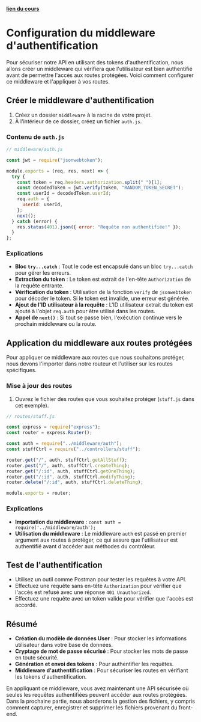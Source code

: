 [**lien du cours**](https://openclassrooms.com/fr/courses/6390246-passez-au-full-stack-avec-node-js-express-et-mongodb/6466605-configurez-le-middleware-dauthentification)

# Configuration du middleware d'authentification

Pour sécuriser notre API en utilisant des tokens d'authentification, nous allons créer un middleware qui vérifiera que l'utilisateur est bien authentifié avant de permettre l'accès aux routes protégées. Voici comment configurer ce middleware et l'appliquer à vos routes.

## Créer le middleware d'authentification

1. Créez un dossier `middleware` à la racine de votre projet.
2. À l'intérieur de ce dossier, créez un fichier `auth.js`.

### Contenu de `auth.js`

```javascript
// middleware/auth.js

const jwt = require("jsonwebtoken");

module.exports = (req, res, next) => {
  try {
    const token = req.headers.authorization.split(" ")[1];
    const decodedToken = jwt.verify(token, "RANDOM_TOKEN_SECRET");
    const userId = decodedToken.userId;
    req.auth = {
      userId: userId,
    };
    next();
  } catch (error) {
    res.status(401).json({ error: "Requête non authentifiée!" });
  }
};
```

### Explications

- **Bloc `try...catch`** : Tout le code est encapsulé dans un bloc `try...catch` pour gérer les erreurs.
- **Extraction du token** : Le token est extrait de l'en-tête `Authorization` de la requête entrante.
- **Vérification du token** : Utilisation de la fonction `verify` de `jsonwebtoken` pour décoder le token. Si le token est invalide, une erreur est générée.
- **Ajout de l'ID utilisateur à la requête** : L'ID utilisateur extrait du token est ajouté à l'objet `req.auth` pour être utilisé dans les routes.
- **Appel de `next()`** : Si tout se passe bien, l'exécution continue vers le prochain middleware ou la route.

## Application du middleware aux routes protégées

Pour appliquer ce middleware aux routes que nous souhaitons protéger, nous devons l'importer dans notre routeur et l'utiliser sur les routes spécifiques.

### Mise à jour des routes

1. Ouvrez le fichier des routes que vous souhaitez protéger (`stuff.js` dans cet exemple).

```javascript
// routes/stuff.js

const express = require("express");
const router = express.Router();

const auth = require("../middleware/auth");
const stuffCtrl = require("../controllers/stuff");

router.get("/", auth, stuffCtrl.getAllStuff);
router.post("/", auth, stuffCtrl.createThing);
router.get("/:id", auth, stuffCtrl.getOneThing);
router.put("/:id", auth, stuffCtrl.modifyThing);
router.delete("/:id", auth, stuffCtrl.deleteThing);

module.exports = router;
```

### Explications

- **Importation du middleware** : `const auth = require('../middleware/auth');`
- **Utilisation du middleware** : Le middleware `auth` est passé en premier argument aux routes à protéger, ce qui assure que l'utilisateur est authentifié avant d'accéder aux méthodes du contrôleur.

## Test de l'authentification

- Utilisez un outil comme Postman pour tester les requêtes à votre API.
- Effectuez une requête sans en-tête `Authorization` pour vérifier que l'accès est refusé avec une réponse `401 Unauthorized`.
- Effectuez une requête avec un token valide pour vérifier que l'accès est accordé.

## Résumé

- **Création du modèle de données User** : Pour stocker les informations utilisateur dans votre base de données.
- **Cryptage de mot de passe sécurisé** : Pour stocker les mots de passe en toute sécurité.
- **Génération et envoi des tokens** : Pour authentifier les requêtes.
- **Middleware d'authentification** : Pour sécuriser les routes en vérifiant les tokens d'authentification.

En appliquant ce middleware, vous avez maintenant une API sécurisée où seules les requêtes authentifiées peuvent accéder aux routes protégées. Dans la prochaine partie, nous aborderons la gestion des fichiers, y compris comment capturer, enregistrer et supprimer les fichiers provenant du front-end.
